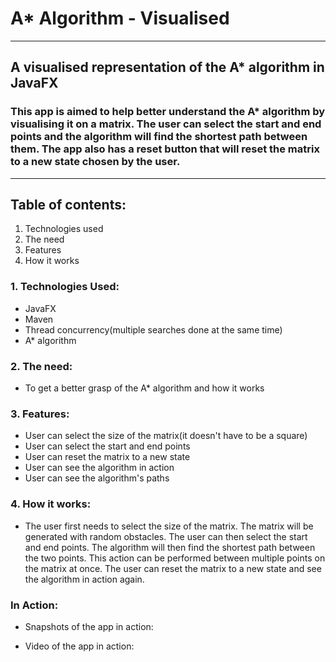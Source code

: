 # A* Algorithm - Visualised
***
## A visualised representation of the A* algorithm in JavaFX
### This app is aimed to help better understand the A* algorithm by visualising it on a matrix. The user can select the start and end points and the algorithm will find the shortest path between them. The app also has a reset button that will reset the matrix to a new state chosen by the user.
***

## Table of contents:
1. Technologies used
2. The need
3. Features
4. How it works

### 1. Technologies Used:
* JavaFX
* Maven
* Thread concurrency(multiple searches done at the same time)
* A* algorithm

### 2. The need:
* To get a better grasp of the A* algorithm and how it works

### 3. Features:
* User can select the size of the matrix(it doesn't have to be a square)
* User can select the start and end points
* User can reset the matrix to a new state
* User can see the algorithm in action
* User can see the algorithm's paths

### 4. How it works:
* The user first needs to select the size of the matrix. The matrix will be generated with random obstacles. The user can then select the start and end points. The algorithm will then find the shortest path between the two points. This action can be performed between multiple points on the matrix at once. The user can reset the matrix to a new state and see the algorithm in action again.

### In Action:
* Snapshots of the app in action:


* Video of the app in action:

